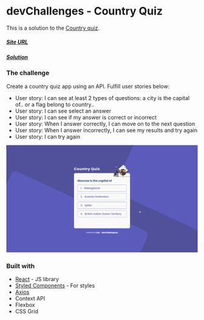 # devChallenges - Country Quiz

This is a solution to the [Country quiz](https://devchallenges.io/challenges/Bu3G2irnaXmfwQ8sZkw8).

##### [Site URL](https://country-quiz-delta.vercel.app/) 
##### [Solution](https://devchallenges.io/solutions/jEk2gbv1Nw1cr28ssz1l)

### The challenge

Create a country quiz app using an API. Fulfill user stories below:

- User story: I can see at least 2 types of questions: a city is the capital of.. or a flag belong to country..
- User story: I can see select an answer
- User story: I can see if my answer is correct or incorrect
- User story: When I answer correctly, I can move on to the next question
- User story: When I answer incorrectly, I can see my results and try again
- User story: I can try again

![](https://github.com/luizsp7m/country-quiz/blob/master/design/Result.gif)

### Built with
- [React](https://reactjs.org/) - JS library
- [Styled Components](https://styled-components.com/) - For styles
- [Axios](https://github.com/axios/axios)
- Context API
- Flexbox
- CSS Grid
